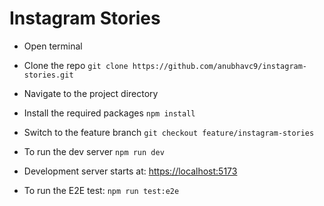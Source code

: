 # Instagram Stories

- Open terminal
  
- Clone the repo
  `git clone https://github.com/anubhavc9/instagram-stories.git`

- Navigate to the project directory

- Install the required packages
  `npm install`

- Switch to the feature branch
  `git checkout feature/instagram-stories`

- To run the dev server
  `npm run dev`

- Development server starts at:
  [https://localhost:5173](http://localhost:5173/)

- To run the E2E test:
  `npm run test:e2e`

